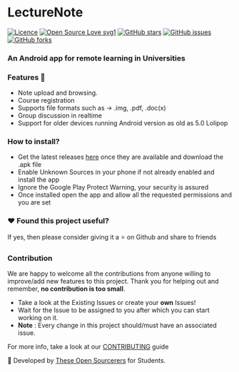 # LectureNote 
[![Licence](https://poser.pugx.org/ali-irawan/xtra/license.svg)](https://poser.pugx.org/ali-irawan/xtra/license.svg) [![Open Source Love svg1](https://badges.frapsoft.com/os/v1/open-source.svg?v=103)](https://github.com/ellerbrock/open-source-badges/) [![GitHub stars](https://img.shields.io/github/stars/ugwulo/LectureNote?style=social)](https://github.com/ugwulo/LectureNote/stargazers) [![GitHub issues](https://img.shields.io/github/issues/ugwulo/LectureNote?style=social)](https://github.com/ugwulo/LectureNote/issues) [![GitHub forks](https://img.shields.io/github/forks/ugwulo/LectureNote?style=social)](https://github.com/ugwulo/LectureNote/forks)

### An Android app for remote learning in Universities

### Features 🎨
* Note upload and browsing.
* Course registration
* Supports file formats such as -> .img, .pdf, .doc(x) 
* Group discussion in realtime
* Support for older devices running Android version as old as 5.0 Lolipop

### How to install?


- Get the latest releases [here](https://github.com/ugwulo/LectureNote/releases/) once they are available and download the .apk file
- Enable Unknown Sources in your phone if not already enabled and install the app
- Ignore the Google Play Protect Warning, your security is assured
- Once installed open the app and allow all the requested permissions and you are set

### :heart: Found this project useful?

If yes, then please consider giving it a :star: on Github and share to friends

### Contribution

We are happy to welcome all the contributions from anyone willing to improve/add
new features to this project. Thank you for helping out and remember, **no
contribution is too small**.

- Take a look at the Existing Issues or create your **own** Issues!
- Wait for the Issue to be assigned to you after which you can start working on it.
- **Note** : Every change in this project should/must have an associated issue.

For more info, take a look at our [CONTRIBUTING](CONTRIBUTING.md) guide

🎨 Developed by [These Open Sourcerers](https://github.com/ugwulo/LectureNote/graphs/contributors) for Students.